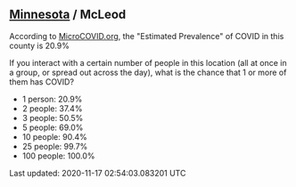 
## [Minnesota](/united-states/minnesota) / McLeod

According to [MicroCOVID.org](http://microcovid.org),
the "Estimated Prevalence" of COVID in this county is 20.9%

If you interact with a certain number of people in this location
(all at once in a group, or spread out across the day), what is the chance that
1 or more of them has COVID?

- 1 person: 20.9%
- 2 people: 37.4%
- 3 people: 50.5%
- 5 people: 69.0%
- 10 people: 90.4%
- 25 people: 99.7%
- 100 people: 100.0%

Last updated: 2020-11-17 02:54:03.083201 UTC

